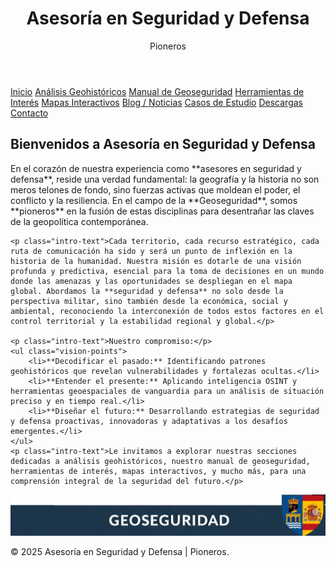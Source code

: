 <html lang="es">
<head>
    <meta charset="UTF-8">
    <meta name="viewport" content="width=device-width, initial-scale=1.0">
    <title>Asesoría en Seguridad y Defensa | Pioneros</title>
    <meta name="description" content="Asesoría en Seguridad y Defensa, Pioneros. Liderando la defensa y seguridad a través del análisis geohistórico, inteligencia OSINT y el Manual de Geoseguridad. Expertos en el control territorial y la protección de recursos estratégicos.">
    <link rel="icon" href="favicon.ico" type="image/x-icon">
    <link rel="stylesheet" href="style.css"> 
</head>
<body>

<header>
    <h1>Asesoría en Seguridad y Defensa</h1>
    <p>Pioneros</p>
</header>

<nav>
    <a href="index.html">Inicio</a> <a href="analisis.html">Análisis Geohistóricos</a> <a href="manual.html">Manual de Geoseguridad</a> <a href="herramientas.html">Herramientas de Interés</a> <a href="mapas.html">Mapas Interactivos</a> <a href="blog.html">Blog / Noticias</a> <a href="casos.html">Casos de Estudio</a> <a href="descargas.html">Descargas</a> <a href="contacto.html">Contacto</a> </nav>

<section id="inicio"> <h2>Bienvenidos a Asesoría en Seguridad y Defensa</h2>
    <p class="intro-text">En el corazón de nuestra experiencia como **asesores en seguridad y defensa**, reside una verdad fundamental: la geografía y la historia no son meros telones de fondo, sino fuerzas activas que moldean el poder, el conflicto y la resiliencia. En el campo de la **Geoseguridad**, somos **pioneros** en la fusión de estas disciplinas para desentrañar las claves de la geopolítica contemporánea.</p>
    
    <p class="intro-text">Cada territorio, cada recurso estratégico, cada ruta de comunicación ha sido y será un punto de inflexión en la historia de la humanidad. Nuestra misión es dotarle de una visión profunda y predictiva, esencial para la toma de decisiones en un mundo donde las amenazas y las oportunidades se despliegan en el mapa global. Abordamos la **seguridad y defensa** no solo desde la perspectiva militar, sino también desde la económica, social y ambiental, reconociendo la interconexión de todos estos factores en el control territorial y la estabilidad regional y global.</p>
    
    <p class="intro-text">Nuestro compromiso:</p>
    <ul class="vision-points">
        <li>**Decodificar el pasado:** Identificando patrones geohistóricos que revelan vulnerabilidades y fortalezas ocultas.</li>
        <li>**Entender el presente:** Aplicando inteligencia OSINT y herramientas geoespaciales de vanguardia para un análisis de situación preciso y en tiempo real.</li>
        <li>**Diseñar el futuro:** Desarrollando estrategias de seguridad y defensa proactivas, innovadoras y adaptativas a los desafíos emergentes.</li>
    </ul>
    <p class="intro-text">Le invitamos a explorar nuestras secciones dedicadas a análisis geohistóricos, nuestro manual de geoseguridad, herramientas de interés, mapas interactivos, y mucho más, para una comprensión integral de la seguridad del futuro.</p>
</section>

<footer>
    <img src="pie de pagina.jpg" alt="Logo o eslogan de Geoseguridad Pro">
    <p>&copy; 2025 Asesoría en Seguridad y Defensa | Pioneros.</p>
</footer>

</body>
</html>
